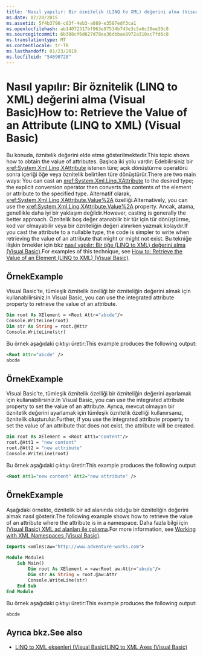 ```yaml
---
title: 'Nasıl yapılır: Bir öznitelik (LINQ to XML) değerini alma (Visual Basic)'
ms.date: 07/20/2015
ms.assetid: 5f4b3790-c83f-4eb3-a889-e3587edf3ca1
ms.openlocfilehash: ab14072317bf963e87534b743e3c5a6c39ee39c8
ms.sourcegitcommit: 6b308cf6d627d78ee36dbbae8972a310ac7fd6c8
ms.translationtype: MT
ms.contentlocale: tr-TR
ms.lasthandoff: 01/23/2019
ms.locfileid: "54690728"
---
```

# <a name="how-to-retrieve-the-value-of-an-attribute-linq-to-xml-visual-basic"></a><span data-ttu-id="b1e6d-102">Nasıl yapılır: Bir öznitelik (LINQ to XML) değerini alma (Visual Basic)</span><span class="sxs-lookup"><span data-stu-id="b1e6d-102">How to: Retrieve the Value of an Attribute (LINQ to XML) (Visual Basic)</span></span>
<span data-ttu-id="b1e6d-103">Bu konuda, öznitelik değerini elde etme gösterilmektedir.</span><span class="sxs-lookup"><span data-stu-id="b1e6d-103">This topic shows how to obtain the value of attributes.</span></span> <span data-ttu-id="b1e6d-104">Başlıca iki yolu vardır: Edebilirsiniz bir <xref:System.Xml.Linq.XAttribute> istenen türe; açık dönüştürme operatörü sonra içeriği öğe veya öznitelik belirtilen türe dönüştürür.</span><span class="sxs-lookup"><span data-stu-id="b1e6d-104">There are two main ways: You can cast an <xref:System.Xml.Linq.XAttribute> to the desired type; the explicit conversion operator then converts the contents of the element or attribute to the specified type.</span></span> <span data-ttu-id="b1e6d-105">Alternatif olarak, <xref:System.Xml.Linq.XAttribute.Value%2A> özelliği.</span><span class="sxs-lookup"><span data-stu-id="b1e6d-105">Alternatively, you can use the <xref:System.Xml.Linq.XAttribute.Value%2A> property.</span></span> <span data-ttu-id="b1e6d-106">Ancak, atama, genellikle daha iyi bir yaklaşım değildir.</span><span class="sxs-lookup"><span data-stu-id="b1e6d-106">However, casting is generally the better approach.</span></span> <span data-ttu-id="b1e6d-107">Öznitelik boş değer atanabilir bir tür için tür dönüştürme, kod var olmayabilir veya bir özniteliğin değeri alınırken yazmak kolaydır.</span><span class="sxs-lookup"><span data-stu-id="b1e6d-107">If you cast the attribute to a nullable type, the code is simpler to write when retrieving the value of an attribute that might or might not exist.</span></span> <span data-ttu-id="b1e6d-108">Bu tekniğe ilişkin örnekler için bkz [nasıl yapılır: Bir öğe (LINQ to XML) değerini alma (Visual Basic)](../../../../visual-basic/programming-guide/concepts/linq/how-to-retrieve-the-value-of-an-element-linq-to-xml.md).</span><span class="sxs-lookup"><span data-stu-id="b1e6d-108">For examples of this technique, see [How to: Retrieve the Value of an Element (LINQ to XML) (Visual Basic)](../../../../visual-basic/programming-guide/concepts/linq/how-to-retrieve-the-value-of-an-element-linq-to-xml.md).</span></span>  
  
## <a name="example"></a><span data-ttu-id="b1e6d-109">Örnek</span><span class="sxs-lookup"><span data-stu-id="b1e6d-109">Example</span></span>  
 <span data-ttu-id="b1e6d-110">Visual Basic'te, tümleşik öznitelik özelliği bir özniteliğin değerini almak için kullanabilirsiniz.</span><span class="sxs-lookup"><span data-stu-id="b1e6d-110">In Visual Basic, you can use the integrated attribute property to retrieve the value of an attribute.</span></span>  
  
```vb  
Dim root As XElement = <Root Attr="abcde"/>  
Console.WriteLine(root)  
Dim str As String = root.@Attr  
Console.WriteLine(str)  
```  
  
 <span data-ttu-id="b1e6d-111">Bu örnek aşağıdaki çıktıyı üretir:</span><span class="sxs-lookup"><span data-stu-id="b1e6d-111">This example produces the following output:</span></span>  
  
```xml  
<Root Attr="abcde" />  
abcde  
```  
  
## <a name="example"></a><span data-ttu-id="b1e6d-112">Örnek</span><span class="sxs-lookup"><span data-stu-id="b1e6d-112">Example</span></span>  
 <span data-ttu-id="b1e6d-113">Visual Basic'te, tümleşik öznitelik özelliği bir özniteliğin değerini ayarlamak için kullanabilirsiniz.</span><span class="sxs-lookup"><span data-stu-id="b1e6d-113">In Visual Basic, you can use the integrated attribute property to set the value of an attribute.</span></span> <span data-ttu-id="b1e6d-114">Ayrıca, mevcut olmayan bir öznitelik değerini ayarlamak için tümleşik öznitelik özelliği kullanırsanız, öznitelik oluşturulur.</span><span class="sxs-lookup"><span data-stu-id="b1e6d-114">Further, if you use the integrated attribute property to set the value of an attribute that does not exist, the attribute will be created.</span></span>  
  
```vb  
Dim root As XElement = <Root Att1="content"/>  
root.@Att1 = "new content"  
root.@Att2 = "new attribute"  
Console.WriteLine(root)  
```  
  
 <span data-ttu-id="b1e6d-115">Bu örnek aşağıdaki çıktıyı üretir:</span><span class="sxs-lookup"><span data-stu-id="b1e6d-115">This example produces the following output:</span></span>  
  
```xml  
<Root Att1="new content" Att2="new attribute" />  
```  
  
## <a name="example"></a><span data-ttu-id="b1e6d-116">Örnek</span><span class="sxs-lookup"><span data-stu-id="b1e6d-116">Example</span></span>  
 <span data-ttu-id="b1e6d-117">Aşağıdaki örnekte, öznitelik bir ad alanında olduğu bir özniteliğin değerini almak nasıl gösterir.</span><span class="sxs-lookup"><span data-stu-id="b1e6d-117">The following example shows how to retrieve the value of an attribute where the attribute is in a namespace.</span></span> <span data-ttu-id="b1e6d-118">Daha fazla bilgi için [(Visual Basic) XML ad alanları ile çalışma](../../../../visual-basic/programming-guide/concepts/linq/working-with-xml-namespaces.md).</span><span class="sxs-lookup"><span data-stu-id="b1e6d-118">For more information, see [Working with XML Namespaces (Visual Basic)](../../../../visual-basic/programming-guide/concepts/linq/working-with-xml-namespaces.md).</span></span>  
  
```vb  
Imports <xmlns:aw="http://www.adventure-works.com">  
  
Module Module1  
    Sub Main()  
        Dim root As XElement = <aw:Root aw:Attr="abcde"/>  
        Dim str As String = root.@aw:Attr  
        Console.WriteLine(str)  
    End Sub  
End Module  
```  
  
 <span data-ttu-id="b1e6d-119">Bu örnek aşağıdaki çıktıyı üretir:</span><span class="sxs-lookup"><span data-stu-id="b1e6d-119">This example produces the following output:</span></span>  
  
```  
abcde  
```  
  
## <a name="see-also"></a><span data-ttu-id="b1e6d-120">Ayrıca bkz.</span><span class="sxs-lookup"><span data-stu-id="b1e6d-120">See also</span></span>
- [<span data-ttu-id="b1e6d-121">LINQ to XML eksenleri (Visual Basic)</span><span class="sxs-lookup"><span data-stu-id="b1e6d-121">LINQ to XML Axes (Visual Basic)</span></span>](../../../../visual-basic/programming-guide/concepts/linq/linq-to-xml-axes.md)
